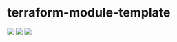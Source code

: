 # terraform-module-template

![](workflows/Terraform%20GitHub%20Actions/badge.svg) ![](workflows/Generate%20Terraform%20docs/badge.svg) ![](workflows/Checkov%20Security%20Scan/badge.svg)
